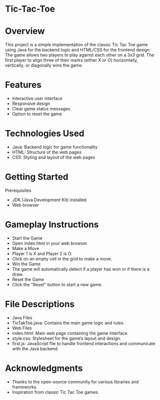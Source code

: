 # Tic-Tac-Toe

# Overview
This project is a simple implementation of the classic Tic Tac Toe game using Java for the backend logic and HTML/CSS for the frontend design. The game allows two players to play against each other on a 3x3 grid. The first player to align three of their marks (either X or O) horizontally, vertically, or diagonally wins the game.

# Features
- Interactive user interface
- Responsive design
- Clear game status messages
- Option to reset the game
  
# Technologies Used
- Java: Backend logic for game functionality
- HTML: Structure of the web pages
- CSS: Styling and layout of the web pages

# Getting Started
Prerequisites
- JDK (Java Development Kit) installed
- Web browser

# Gameplay Instructions
- Start the Game
- Open index.html in your web browser.
- Make a Move
- Player 1 is X and Player 2 is O.
- Click on an empty cell in the grid to make a move.
- Win the Game
- The game will automatically detect if a player has won or if there is a draw.
- Reset the Game
- Click the "Reset" button to start a new game.

# File Descriptions
- Java Files
- TicTakToe.java: Contains the main game logic and rules.
- Web Files
- index.html: Main web page containing the game interface.
- style.css: Stylesheet for the game’s layout and design.
- first.js: JavaScript file to handle frontend interactions and communicate with the Java backend.

# Acknowledgments
- Thanks to the open-source community for various libraries and frameworks.
- Inspiration from classic Tic Tac Toe games.
